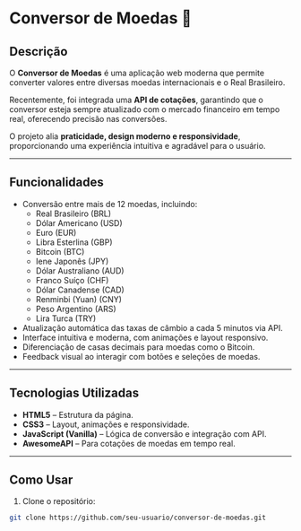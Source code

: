 # Conversor de Moedas 💱


## Descrição
O **Conversor de Moedas** é uma aplicação web moderna que permite converter valores entre diversas moedas internacionais e o Real Brasileiro.  

Recentemente, foi integrada uma **API de cotações**, garantindo que o conversor esteja sempre atualizado com o mercado financeiro em tempo real, oferecendo precisão nas conversões.

O projeto alia **praticidade, design moderno e responsividade**, proporcionando uma experiência intuitiva e agradável para o usuário.

---

## Funcionalidades
- Conversão entre mais de 12 moedas, incluindo:
  - Real Brasileiro (BRL)
  - Dólar Americano (USD)
  - Euro (EUR)
  - Libra Esterlina (GBP)
  - Bitcoin (BTC)
  - Iene Japonês (JPY)
  - Dólar Australiano (AUD)
  - Franco Suíço (CHF)
  - Dólar Canadense (CAD)
  - Renminbi (Yuan) (CNY)
  - Peso Argentino (ARS)
  - Lira Turca (TRY)
- Atualização automática das taxas de câmbio a cada 5 minutos via API.
- Interface intuitiva e moderna, com animações e layout responsivo.
- Diferenciação de casas decimais para moedas como o Bitcoin.
- Feedback visual ao interagir com botões e seleções de moedas.

---

## Tecnologias Utilizadas
- **HTML5** – Estrutura da página.
- **CSS3** – Layout, animações e responsividade.
- **JavaScript (Vanilla)** – Lógica de conversão e integração com API.
- **AwesomeAPI** – Para cotações de moedas em tempo real.

---

## Como Usar
1. Clone o repositório:
```bash
git clone https://github.com/seu-usuario/conversor-de-moedas.git
